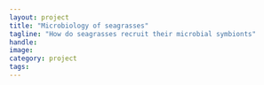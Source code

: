 ```yaml
---
layout: project
title: "Microbiology of seagrasses"
tagline: "How do seagrasses recruit their microbial symbionts"
handle: 
image: 
category: project
tags: 
---
```

<!--
{% include JB/setup %}
-->
